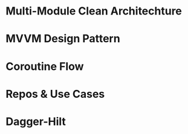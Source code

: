 # Multi-Module Clean Architechture
# MVVM Design Pattern
# Coroutine Flow
# Repos & Use Cases
# Dagger-Hilt
